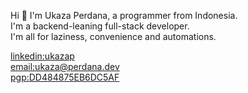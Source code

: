 Hi 👋 I'm Ukaza Perdana, a programmer from Indonesia.<br>
I'm a backend-leaning full-stack developer.<br>
I'm all for laziness, convenience and automations.

[linkedin:ukazap](https://www.linkedin.com/in/ukazap)<br>
[email:ukaza@perdana.dev](mailto:ukaza@perdana.dev)<br>
[pgp:DD484875EB6DC5AF](https://keybase.io/ukazap/pgp_keys.asc)
